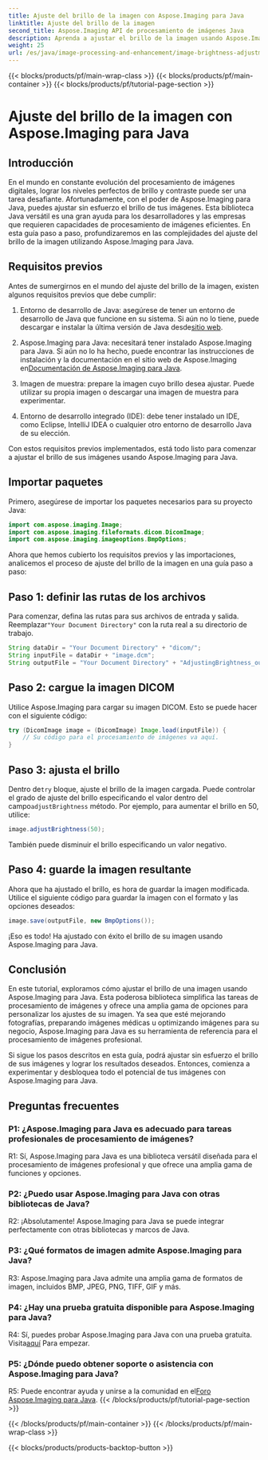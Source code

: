```yaml
---
title: Ajuste del brillo de la imagen con Aspose.Imaging para Java
linktitle: Ajuste del brillo de la imagen
second_title: Aspose.Imaging API de procesamiento de imágenes Java
description: Aprenda a ajustar el brillo de la imagen usando Aspose.Imaging para Java. Mejore sus imágenes sin esfuerzo con esta guía completa.
weight: 25
url: /es/java/image-processing-and-enhancement/image-brightness-adjustment/
---
```


{{< blocks/products/pf/main-wrap-class >}}
{{< blocks/products/pf/main-container >}}
{{< blocks/products/pf/tutorial-page-section >}}

# Ajuste del brillo de la imagen con Aspose.Imaging para Java

## Introducción

En el mundo en constante evolución del procesamiento de imágenes digitales, lograr los niveles perfectos de brillo y contraste puede ser una tarea desafiante. Afortunadamente, con el poder de Aspose.Imaging para Java, puedes ajustar sin esfuerzo el brillo de tus imágenes. Esta biblioteca Java versátil es una gran ayuda para los desarrolladores y las empresas que requieren capacidades de procesamiento de imágenes eficientes. En esta guía paso a paso, profundizaremos en las complejidades del ajuste del brillo de la imagen utilizando Aspose.Imaging para Java.

## Requisitos previos

Antes de sumergirnos en el mundo del ajuste del brillo de la imagen, existen algunos requisitos previos que debe cumplir:

1.  Entorno de desarrollo de Java: asegúrese de tener un entorno de desarrollo de Java que funcione en su sistema. Si aún no lo tiene, puede descargar e instalar la última versión de Java desde[sitio web](https://www.oracle.com/java/technologies/javase-downloads).

2. Aspose.Imaging para Java: necesitará tener instalado Aspose.Imaging para Java. Si aún no lo ha hecho, puede encontrar las instrucciones de instalación y la documentación en el sitio web de Aspose.Imaging en[Documentación de Aspose.Imaging para Java](https://reference.aspose.com/imaging/java/).

3. Imagen de muestra: prepare la imagen cuyo brillo desea ajustar. Puede utilizar su propia imagen o descargar una imagen de muestra para experimentar.

4. Entorno de desarrollo integrado (IDE): debe tener instalado un IDE, como Eclipse, IntelliJ IDEA o cualquier otro entorno de desarrollo Java de su elección.

Con estos requisitos previos implementados, está todo listo para comenzar a ajustar el brillo de sus imágenes usando Aspose.Imaging para Java.

## Importar paquetes

Primero, asegúrese de importar los paquetes necesarios para su proyecto Java:

```java
import com.aspose.imaging.Image;
import com.aspose.imaging.fileformats.dicom.DicomImage;
import com.aspose.imaging.imageoptions.BmpOptions;
```

Ahora que hemos cubierto los requisitos previos y las importaciones, analicemos el proceso de ajuste del brillo de la imagen en una guía paso a paso:

## Paso 1: definir las rutas de los archivos

Para comenzar, defina las rutas para sus archivos de entrada y salida. Reemplazar`"Your Document Directory"` con la ruta real a su directorio de trabajo.

```java
String dataDir = "Your Document Directory" + "dicom/";
String inputFile = dataDir + "image.dcm";
String outputFile = "Your Document Directory" + "AdjustingBrightness_out.bmp";
```

## Paso 2: cargue la imagen DICOM

Utilice Aspose.Imaging para cargar su imagen DICOM. Esto se puede hacer con el siguiente código:

```java
try (DicomImage image = (DicomImage) Image.load(inputFile)) {
    // Su código para el procesamiento de imágenes va aquí.
}
```

## Paso 3: ajusta el brillo

 Dentro de`try` bloque, ajuste el brillo de la imagen cargada. Puede controlar el grado de ajuste del brillo especificando el valor dentro del campo`adjustBrightness` método. Por ejemplo, para aumentar el brillo en 50, utilice:

```java
image.adjustBrightness(50);
```

También puede disminuir el brillo especificando un valor negativo.

## Paso 4: guarde la imagen resultante

Ahora que ha ajustado el brillo, es hora de guardar la imagen modificada. Utilice el siguiente código para guardar la imagen con el formato y las opciones deseados:

```java
image.save(outputFile, new BmpOptions());
```

¡Eso es todo! Ha ajustado con éxito el brillo de su imagen usando Aspose.Imaging para Java.

## Conclusión

En este tutorial, exploramos cómo ajustar el brillo de una imagen usando Aspose.Imaging para Java. Esta poderosa biblioteca simplifica las tareas de procesamiento de imágenes y ofrece una amplia gama de opciones para personalizar los ajustes de su imagen. Ya sea que esté mejorando fotografías, preparando imágenes médicas u optimizando imágenes para su negocio, Aspose.Imaging para Java es su herramienta de referencia para el procesamiento de imágenes profesional.

Si sigue los pasos descritos en esta guía, podrá ajustar sin esfuerzo el brillo de sus imágenes y lograr los resultados deseados. Entonces, comienza a experimentar y desbloquea todo el potencial de tus imágenes con Aspose.Imaging para Java.

## Preguntas frecuentes

### P1: ¿Aspose.Imaging para Java es adecuado para tareas profesionales de procesamiento de imágenes?

R1: Sí, Aspose.Imaging para Java es una biblioteca versátil diseñada para el procesamiento de imágenes profesional y que ofrece una amplia gama de funciones y opciones.

### P2: ¿Puedo usar Aspose.Imaging para Java con otras bibliotecas de Java?

R2: ¡Absolutamente! Aspose.Imaging para Java se puede integrar perfectamente con otras bibliotecas y marcos de Java.

### P3: ¿Qué formatos de imagen admite Aspose.Imaging para Java?

R3: Aspose.Imaging para Java admite una amplia gama de formatos de imagen, incluidos BMP, JPEG, PNG, TIFF, GIF y más.

### P4: ¿Hay una prueba gratuita disponible para Aspose.Imaging para Java?

 R4: Sí, puedes probar Aspose.Imaging para Java con una prueba gratuita. Visita[aquí](https://releases.aspose.com/) Para empezar.

### P5: ¿Dónde puedo obtener soporte o asistencia con Aspose.Imaging para Java?

 R5: Puede encontrar ayuda y unirse a la comunidad en el[Foro Aspose.Imaging para Java](https://forum.aspose.com/).
{{< /blocks/products/pf/tutorial-page-section >}}

{{< /blocks/products/pf/main-container >}}
{{< /blocks/products/pf/main-wrap-class >}}

{{< blocks/products/products-backtop-button >}}
